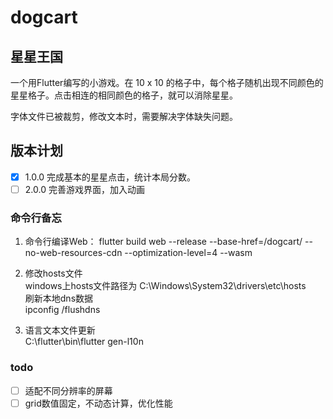 # dogcart

## 星星王国

一个用Flutter编写的小游戏。在 10 x 10 的格子中，每个格子随机出现不同颜色的星星格子。点击相连的相同颜色的格子，就可以消除星星。

字体文件已被裁剪，修改文本时，需要解决字体缺失问题。

## 版本计划
- [x] 1.0.0 完成基本的星星点击，统计本局分数。
- [ ] 2.0.0 完善游戏界面，加入动画

### 命令行备忘

1. 命令行编译Web：
   flutter build web --release --base-href=/dogcart/ --no-web-resources-cdn --optimization-level=4 --wasm

2. 修改hosts文件  
   windows上hosts文件路径为
   C:\Windows\System32\drivers\etc\hosts  
   刷新本地dns数据  
   ipconfig /flushdns

3. 语言文本文件更新  
   C:\flutter\bin\flutter gen-l10n

### todo

- [ ] 适配不同分辨率的屏幕
- [ ] grid数值固定，不动态计算，优化性能

